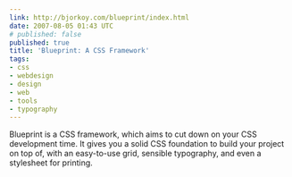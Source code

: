 ```yaml
---
link: http://bjorkoy.com/blueprint/index.html
date: 2007-08-05 01:43 UTC
# published: false
published: true
title: 'Blueprint: A CSS Framework'
tags:
- css
- webdesign
- design
- web
- tools
- typography
---
```


Blueprint is a CSS framework, which aims to cut down on your CSS development time. It gives you a solid CSS foundation to build your project on top of, with an easy-to-use grid, sensible typography, and even a stylesheet for printing.
